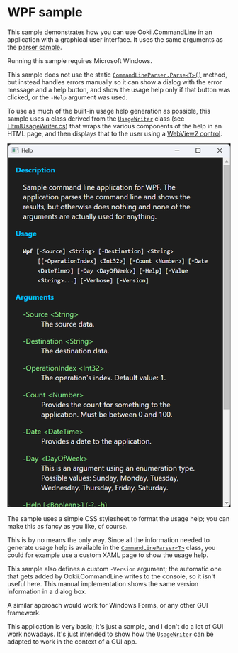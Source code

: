 # WPF sample

This sample demonstrates how you can use Ookii.CommandLine in an application with a graphical user
interface. It uses the same arguments as the [parser sample](../Parser).

Running this sample requires Microsoft Windows.

This sample does not use the static [`CommandLineParser.Parse<T>()`][] method, but instead handles
errors manually so it can show a dialog with the error message and a help button, and show the
usage help only if that button was clicked, or the `-Help` argument was used.

To use as much of the built-in usage help generation as possible, this sample uses a class derived
from the [`UsageWriter`][] class (see [HtmlUsageWriter.cs](HtmlUsageWriter.cs)) that wraps the
various components of the help in an HTML page, and then displays that to the user using a
[WebView2 control](https://learn.microsoft.com/microsoft-edge/webview2/).

![WPF usage help in a WebView2 control](../../../docs/images/wpf.png)

The sample uses a simple CSS stylesheet to format the usage help; you can make this as fancy as you
like, of course.

This is by no means the only way. Since all the information needed to generate usage help is
available in the [`CommandLineParser<T>`][] class, you could for example use a custom XAML page to show
the usage help.

This sample also defines a custom `-Version` argument; the automatic one that gets added by
Ookii.CommandLine writes to the console, so it isn't useful here. This manual implementation shows
the same version information in a dialog box.

A similar approach would work for Windows Forms, or any other GUI framework.

This application is very basic; it's just a sample, and I don't do a lot of GUI work nowadays. It's
just intended to show how the [`UsageWriter`][] can be adapted to work in the context of a GUI app.

[`CommandLineParser.Parse<T>()`]: https://www.ookii.org/docs/commandline-3.0/html/M_Ookii_CommandLine_CommandLineParser_Parse__1.htm
[`CommandLineParser<T>`]: https://www.ookii.org/docs/commandline-3.0/html/T_Ookii_CommandLine_CommandLineParser_1.htm
[`UsageWriter`]: https://www.ookii.org/docs/commandline-3.0/html/T_Ookii_CommandLine_UsageWriter.htm
